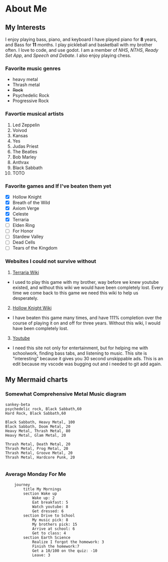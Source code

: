 # About Me
## My Interests
I enjoy playing bass, piano, and keyboard
I have played piano for **8** years, and Bass for **11** months. 
I play pickleball and basketball with my brother often. 
I love to code, and use godot.
I am a member of _NHS_, _NTHS_, _Ready Set App_, and _Speech and Debate_. 
I also enjoy playing chess.
### Favorite music genres
* heavy metal
* Thrash metal
* ~~Rock~~
* Psychedelic Rock
* Progressive Rock
### Favortie musical artists
1. Led Zeppelin
2. Voivod
3. Kansas
4. Yes
5. Judas Priest
6. The Beatles
7. Bob Marley
8. Anthrax
9. Black Sabbath
10. TOTO

### Favorite games and If I've beaten them yet
- [x] Hollow Knight
- [x] Breath of the Wild
- [x] Axiom Verge
- [x] Celeste
- [x] Terraria
- [ ] Elden Ring
- [ ] For Honor
- [ ] Stardew Valley
- [ ] Dead Cells
- [ ] Tears of the Kingdom

### Websites I could not survive without
1. [Terraria Wiki](https://terraria.wiki.gg/wiki/Terraria_Wiki)  
- I used to play this game with my brother, way before we knew youtube existed, and without this wiki we would have been completely lost. Every time we come back to this game we need this wiki to help us desperately.
2. [Hollow Knight Wiki](https://hollowknight.wiki/w/Hollow_Knight_Wiki)  
- I have beaten this game many times, and have 111% completion over the course of playing it on and off for three years. Without this wiki, I would have been completely lost. 
3. [Youtube](https://www.youtube.com/)  
- I need this site not only for entertainment, but for helping me with schoolwork, finding bass tabs, and listening to music. This site is "interesting" because it gives you 30 second unskippable ads. This is an edit because my vscode was bugging out and i needed to git add again.
## My Mermaid charts

### Somewhat Comprehensive Metal Music diagram

``` mermaid
sankey-beta
psychedelic rock, Black Sabbath,60
Hard Rock, Black Sabbath,60

Black Sabbath, Heavy Metal, 100
Black Sabbath, Doom Metal, 20
Heavy Metal, Thrash Metal, 80
Heavy Metal, Glam Metal, 20

Thrash Metal, Death Metal, 20
Thrash Metal, Prog Metal, 20
Thrash Metal, Groove Metal, 20
Thrash Metal, Hardcore Punk, 20


```
### Average Monday For Me
``` mermaid
    journey
        title My Mornings
        section Wake up
            Wake up: 2
            Eat breakfast: 5
            Watch youtube: 8
            Get dressed: 6
        section Drive to School
            My music pick: 8
            My brothers pick: 15
            Arrive at school: 6
            Get to class: 4
        section Earth Science
            Realize I forgot the homework: 3
            Finish the homework:7
            Get a 10/100 on the quiz: -10
            Leave: 3



